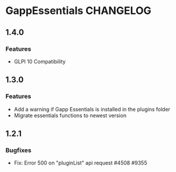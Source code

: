 # GappEssentials CHANGELOG
## 1.4.0
### Features
- GLPI 10 Compatibility

## 1.3.0
### Features
- Add a warning if Gapp Essentials is installed in the plugins folder
- Migrate essentials functions to newest version

## 1.2.1
### Bugfixes
- Fix: Error 500 on "pluginList" api request #4508 #9355